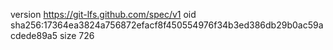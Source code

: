 version https://git-lfs.github.com/spec/v1
oid sha256:17364ea3824a756872efacf8f450554976f34b3ed386db29b0ac59acdede89a5
size 726
